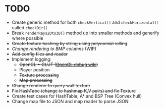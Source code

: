 # TODO

* Create generic method for both `checkVertical()` and `checkHorizontal()` called `checkDir()`
* Break `renderRays2Dto3D()` method up into smaller methods and generify where possible
* ~~Create texture hashing by string using polynomial rolling~~
* *Change rendering to BMP columns* (WIP)
* ~~Add config files and reader~~
* Implement logging:
  * ~~OpenGL + GLUT ([OpenGL debug wiki](https://www.khronos.org/opengl/wiki/Debug_Output))~~
  * Player position
  * ~~Texture processing~~
  * ~~Map processing~~
* ~~Change renderer to query wall texture~~
* ~~Fix HashTabe (change to hashmap K,V pairs) and fix Texture~~
* Create test cases for HashTable, A* and BSP Tree (Convex hull)
* Change map file to JSON and map reader to parse JSON
